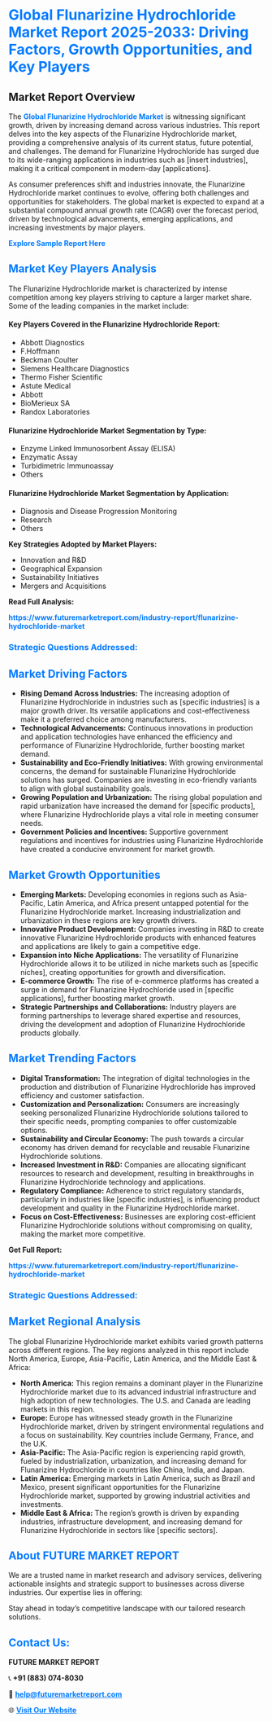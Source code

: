 <h1 style="color: #007BFF;">Global Flunarizine Hydrochloride Market Report 2025-2033: Driving Factors, Growth Opportunities, and Key Players</h1>

<section id="overview">
<h2>Market Report Overview</h2>
<p>The <a href="https://www.futuremarketreport.com/industry-report/flunarizine-hydrochloride-market" style="color: #007BFF; text-decoration: none;"><strong>Global Flunarizine Hydrochloride Market</strong></a> is witnessing significant growth, driven by increasing demand across various industries. This report delves into the key aspects of the Flunarizine Hydrochloride market, providing a comprehensive analysis of its current status, future potential, and challenges. The demand for Flunarizine Hydrochloride has surged due to its wide-ranging applications in industries such as [insert industries], making it a critical component in modern-day [applications].</p>
<p>As consumer preferences shift and industries innovate, the Flunarizine Hydrochloride market continues to evolve, offering both challenges and opportunities for stakeholders. The global market is expected to expand at a substantial compound annual growth rate (CAGR) over the forecast period, driven by technological advancements, emerging applications, and increasing investments by major players.</p>
</section>

<section id="overview">
<p><a href="https://www.futuremarketreport.com/request-sample/reportId=37626" style="color: #007BFF; text-decoration: none;"><strong>Explore Sample Report Here</strong></a></p>
</section>

<section id="key-players">
<h2 style="color: #007BFF;">Market Key Players Analysis</h2>
<p>The Flunarizine Hydrochloride market is characterized by intense competition among key players striving to capture a larger market share. Some of the leading companies in the market include:</p>
<h4>Key Players Covered in the Flunarizine Hydrochloride Report:</h4>
<ul><li>Abbott Diagnostics</li><li>F.Hoffmann</li><li>Beckman Coulter</li><li>Siemens Healthcare Diagnostics</li><li>Thermo Fisher Scientific</li><li>Astute Medical</li><li>Abbott</li><li>BioMerieux SA</li><li>Randox Laboratories</li></ul>
<h4>Flunarizine Hydrochloride Market Segmentation by Type:</h4>
<ul><li>Enzyme Linked Immunosorbent Assay (ELISA)</li><li>Enzymatic Assay</li><li>Turbidimetric Immunoassay</li><li>Others</li></ul>

<h4>Flunarizine Hydrochloride Market Segmentation by Application:</h4>
<ul><li>Diagnosis and Disease Progression Monitoring</li><li>Research</li><li>Others</li></ul>
<p><strong>Key Strategies Adopted by Market Players:</strong></p>
<ul>
<li>Innovation and R&D</li>
<li>Geographical Expansion</li>
<li>Sustainability Initiatives</li>
<li>Mergers and Acquisitions</li>
</ul>
</section>

<section>
<p><strong>Read Full Analysis: </strong></p><a href="https://www.futuremarketreport.com/industry-report/flunarizine-hydrochloride-market" style="color: #007BFF; text-decoration: none;"><strong>https://www.futuremarketreport.com/industry-report/flunarizine-hydrochloride-market</strong></a>
<h3 style="color: #007BFF;">Strategic Questions Addressed:</h3>
</section>

<section id="driving-factors">
<h2 style="color: #007BFF;">Market Driving Factors</h2>
<ul>
<li><strong>Rising Demand Across Industries:</strong> The increasing adoption of Flunarizine Hydrochloride in industries such as [specific industries] is a major growth driver. Its versatile applications and cost-effectiveness make it a preferred choice among manufacturers.</li>
<li><strong>Technological Advancements:</strong> Continuous innovations in production and application technologies have enhanced the efficiency and performance of Flunarizine Hydrochloride, further boosting market demand.</li>
<li><strong>Sustainability and Eco-Friendly Initiatives:</strong> With growing environmental concerns, the demand for sustainable Flunarizine Hydrochloride solutions has surged. Companies are investing in eco-friendly variants to align with global sustainability goals.</li>
<li><strong>Growing Population and Urbanization:</strong> The rising global population and rapid urbanization have increased the demand for [specific products], where Flunarizine Hydrochloride plays a vital role in meeting consumer needs.</li>
<li><strong>Government Policies and Incentives:</strong> Supportive government regulations and incentives for industries using Flunarizine Hydrochloride have created a conducive environment for market growth.</li>
</ul>
</section>

<section id="growth-opportunities">
<h2 style="color: #007BFF;">Market Growth Opportunities</h2>
<ul>
<li><strong>Emerging Markets:</strong> Developing economies in regions such as Asia-Pacific, Latin America, and Africa present untapped potential for the Flunarizine Hydrochloride market. Increasing industrialization and urbanization in these regions are key growth drivers.</li>
<li><strong>Innovative Product Development:</strong> Companies investing in R&D to create innovative Flunarizine Hydrochloride products with enhanced features and applications are likely to gain a competitive edge.</li>
<li><strong>Expansion into Niche Applications:</strong> The versatility of Flunarizine Hydrochloride allows it to be utilized in niche markets such as [specific niches], creating opportunities for growth and diversification.</li>
<li><strong>E-commerce Growth:</strong> The rise of e-commerce platforms has created a surge in demand for Flunarizine Hydrochloride used in [specific applications], further boosting market growth.</li>
<li><strong>Strategic Partnerships and Collaborations:</strong> Industry players are forming partnerships to leverage shared expertise and resources, driving the development and adoption of Flunarizine Hydrochloride products globally.</li>
</ul>
</section>

<section id="trending-factors">
<h2 style="color: #007BFF;">Market Trending Factors</h2>
<ul>
<li><strong>Digital Transformation:</strong> The integration of digital technologies in the production and distribution of Flunarizine Hydrochloride has improved efficiency and customer satisfaction.</li>
<li><strong>Customization and Personalization:</strong> Consumers are increasingly seeking personalized Flunarizine Hydrochloride solutions tailored to their specific needs, prompting companies to offer customizable options.</li>
<li><strong>Sustainability and Circular Economy:</strong> The push towards a circular economy has driven demand for recyclable and reusable Flunarizine Hydrochloride solutions.</li>
<li><strong>Increased Investment in R&D:</strong> Companies are allocating significant resources to research and development, resulting in breakthroughs in Flunarizine Hydrochloride technology and applications.</li>
<li><strong>Regulatory Compliance:</strong> Adherence to strict regulatory standards, particularly in industries like [specific industries], is influencing product development and quality in the Flunarizine Hydrochloride market.</li>
<li><strong>Focus on Cost-Effectiveness:</strong> Businesses are exploring cost-efficient Flunarizine Hydrochloride solutions without compromising on quality, making the market more competitive.</li>
</ul>
</section>

<section>
<p><strong>Get Full Report: </strong></p><a href="https://www.futuremarketreport.com/industry-report/flunarizine-hydrochloride-market" style="color: #007BFF; text-decoration: none;"><strong>https://www.futuremarketreport.com/industry-report/flunarizine-hydrochloride-market</strong></a>
<h3 style="color: #007BFF;">Strategic Questions Addressed:</h3>
</section>


<section id="regional-analysis">
<h2 style="color: #007BFF;">Market Regional Analysis</h2>
<p>The global Flunarizine Hydrochloride market exhibits varied growth patterns across different regions. The key regions analyzed in this report include North America, Europe, Asia-Pacific, Latin America, and the Middle East & Africa:</p>
<ul>
<li><strong>North America:</strong> This region remains a dominant player in the Flunarizine Hydrochloride market due to its advanced industrial infrastructure and high adoption of new technologies. The U.S. and Canada are leading markets in this region.</li>
<li><strong>Europe:</strong> Europe has witnessed steady growth in the Flunarizine Hydrochloride market, driven by stringent environmental regulations and a focus on sustainability. Key countries include Germany, France, and the U.K.</li>
<li><strong>Asia-Pacific:</strong> The Asia-Pacific region is experiencing rapid growth, fueled by industrialization, urbanization, and increasing demand for Flunarizine Hydrochloride in countries like China, India, and Japan.</li>
<li><strong>Latin America:</strong> Emerging markets in Latin America, such as Brazil and Mexico, present significant opportunities for the Flunarizine Hydrochloride market, supported by growing industrial activities and investments.</li>
<li><strong>Middle East & Africa:</strong> The region’s growth is driven by expanding industries, infrastructure development, and increasing demand for Flunarizine Hydrochloride in sectors like [specific sectors].</li>
</ul>
</section>

<footer>
<h2 style="color: #007BFF;">About FUTURE MARKET REPORT</h2>
<p>We are a trusted name in market research and advisory services, delivering actionable insights and strategic support to businesses across diverse industries. Our expertise lies in offering:</p>

<p>Stay ahead in today’s competitive landscape with our tailored research solutions.</p>

<h2 style="color: #007BFF;">Contact Us:</h2>
<p><strong>FUTURE MARKET REPORT</strong></p>
<p>📞 <strong>+91 (883) 074-8030</strong></p>
<p>📧 <strong><a href="mailto:help@futuremarketreport.com" style="color: #007BFF;">help@futuremarketreport.com</a></strong></p>
<p>🌐 <strong><a href="https://www.futuremarketreport.com/" style="color: #007BFF;">Visit Our Website</a></strong></p>
</footer>